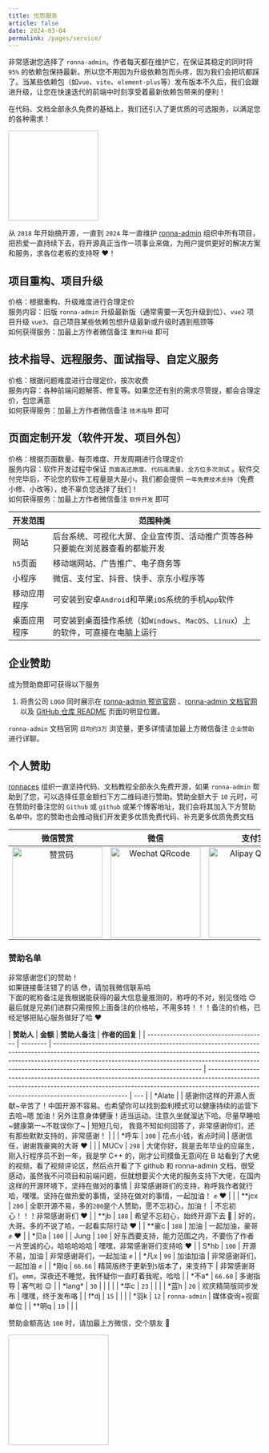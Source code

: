 ```yaml
---
title: 优质服务
article: false
date: 2024-03-04
permalink: /pages/service/
---
```


非常感谢您选择了 `ronna-admin`。作者每天都在维护它，在保证其稳定的同时将 `95%` 的依赖包保持最新。所以您不用因为升级依赖包而头疼，因为我们会把坑都踩了。当某些依赖包（如`vue`、`vite`、`element-plus`等）发布版本不久后，我们会跟进升级，让您在快速迭代的前端中时刻享受着最新依赖包带来的便利！

在代码、文档全部永久免费的基础上，我们还引入了更优质的可选服务，以满足您的各种需求！

<img :src="$withBase('/img/support/wx.png')" width="180px" height="180px" />

从 `2018` 年开始搞开源，一直到 `2024` 年一直维护 [ronna-admin](https://github.com/ronnaces/ronna-admin) 组织中所有项目，把热爱一直持续下去，将开源真正当作一项事业来做，为用户提供更好的解决方案和服务，求各位老板的支持呀 ❤️！

## 项目重构、项目升级

价格：根据重构、升级难度进行合理定价  
服务内容：旧版 `ronna-admin` 升级最新版（通常需要一天包升级到位）、`vue2` 项目升级 `vue3`、自己项目某些依赖包想升级最新或升级时遇到瓶颈等  
如何获得服务：加最上方作者微信备注 `重构升级` 即可

## 技术指导、远程服务、面试指导、自定义服务

价格：根据问题难度进行合理定价，按次收费  
服务内容：各种前端问题解答、修复等。如果您还有别的需求尽管提，都会合理定价，包您满意  
如何获得服务：加最上方作者微信备注 `技术指导` 即可

## 页面定制开发（软件开发、项目外包）

价格：根据页面数量、每页难度、开发周期进行合理定价  
服务内容：软件开发过程中保证 `页面高还原度`、`代码高质量`、`全方位多次测试` 。软件交付完毕后，不论您的软件工程量是大是小，我们都会提供 `一年免费技术支持`（免费小修、小改等），绝不辜负您选择了我们！  
如何获得服务：加最上方作者微信备注 `软件开发` 即可

| **开发范围** | **范围种类**                                                                      |
| ------------ | --------------------------------------------------------------------------------- |
| 网站         | 后台系统、可视化大屏、企业宣传页、活动推广页等各种只要能在浏览器查看的都能开发    |
| `h5`页面     | 移动端网站、广告推广、电子商务等                                                  |
| 小程序       | 微信、支付宝、抖音、快手、京东小程序等                                            |
| 移动应用程序 | 可安装到安卓`Android`和苹果`iOS`系统的手机`App`软件                               |
| 桌面应用程序 | 可安装到桌面操作系统（如`Windows`、`MacOS`、`Linux`）上的软件，可直接在电脑上运行 |

## 企业赞助

成为赞助商即可获得以下服务

1. 将贵公司 `LOGO` 同时展示在 [ronna-admin 预览官网](https://admin.ronnaces.com/) 、[ronna-admin 文档官网](https://ronnaces.github.io/ronna-admin-doc/) 以及 [GitHub 仓库 README](https://github.com/ronnaces/ronna-admin/blob/main/README.md) 页面的明显位置。

`ronna-admin` 文档官网 `日均约3万` 浏览量，更多详情请加最上方微信备注 `企业赞助` 进行详聊。

## 个人赞助

[ronnaces](https://github.com/ronnaces) 组织一直坚持代码、文档教程全部永久免费开源，如果 `ronna-admin` 帮助到了您，可以选择任意金额扫下方二维码进行赞助。赞助金额大于 `10` 元时，可在赞助时备注您的 `Github` 或 `github` 或某个博客地址，我们会将其加入下方赞助名单中。您的赞助也会推动我们开发更多优质免费代码、补充更多优质免费文档


|                                 微信赞赏                                 | 微信 | 支付宝 |
|:--------------------------------------------------------------------:| :---: | :---: |
| <img :src="$withBase('/img/support/wechat.png')" alt="赞赏码" width=180> | <img :src="$withBase('/img/support/wechatpay.png')" alt="Wechat QRcode" width=180>| <img :src="$withBase('/img/support/alipay.png')" alt="Alipay QRcode" width=180> |


### 赞助名单

非常感谢您们的赞助！  
如果链接备注错了的话 😳，请加我微信联系哈  
下面的昵称备注是我根据能获得的最大信息量推测的，称呼的不对，别见怪哈 😊  
最后就是兄弟们进群只需按照上面备注的价格哈，不用多转！！！备注的价格，已经足够把贴心服务做好了哈 ❤️

| **赞助人**                            | **金额** | **赞助人备注**                                                                                                                                                                                                                                                                           | **作者的回复**                                                                                                                                                                                                    |
| ------------------------------------- | -------- | ---------------------------------------------------------------------------------------------------------------------------------------------------------------------------------------------------------------------------------------------------------------------------------------- | ----------------------------------------------------------------------------------------------------------------------------------------------------------------------------------------------------------------- | --- |
| \*Alate                                |          | 感谢你这样的开源人贡献~辛苦了！中国开源不容易。也希望你可以找到盈利模式可以健康持续的运营下去哈~嗯 加油！另外注意身体健康！适当运动。注意久坐就溜达下哈。尽量早睡哈~健康第一~不耽误你了~                                                                                                 | 短短几句， 我竟不知如何回答了，非常感谢你们，还有那些默默支持的，非常感谢！                                                                                                                                       |     |
| \*呼车                                  | `300`    | 花点小钱，省点时间                                                                                                                                                                                                                                                                       | 感谢信任，谢谢我豪爽的大哥 ❤️                                                                                                                                                                                     |     |
| MUCv                                   | `298`    | 大佬你好，我是去年毕业的应届生，刚入行程序员不到一年，我是学 C++ 的，刚才公司摸鱼无意间在 B 站看到了大佬的视频，看了视频评论区，然后点开看了下 github 和 ronna-admin 文档，很受感动，虽然我不问项目和前端问题，但就想要买个大佬的服务支持下大佬，在国内这样的开源环境下，坚持在做对的事情 | 非常感谢哥们的支持，称呼我作者就行哈，嘿嘿。坚持在做热爱的事情，坚持在做对的事情，一起加油！ ✊ ❤️                                                                                                                |     |
| \*\*jcx                                | `200`    | 全职开源不易，多的`200`是个人赞助，愿不忘初心，加油！                                                                                                                                                                                                                                    | 不忘初心！！！非常感谢哥们 ❤️                                                                                                                                                                                     |
| \*\*jb | `188`    | 希望不忘初心，始终开源下去 👏                                                                                                                                                                                                                                                            | 好的，大哥。多的不说了哈，一起看实际行动 ❤️                                                                                                                                                                       |
| \*\*豪c                                | `188`    | 加油                                                                                                                                                                                                                                                                                     | 一起加油，豪哥 ✊ ❤️                                                                                                                                                                                              |
| \*贝a                                  | `100`    |
| Jung                                   | `100`    | 好东西要支持，能力范围之内，不要伤了作者一片至诚的心，哈哈哈哈哈                                                                                                                                                                                                                         | 嘿嘿，非常感谢哥们支持哈 ❤️                                                                                                                                                                                       |
| S\*hb                                  | `100`    | 开源不易，加油                                                                                                                                                                                                                                                                           | 非常感谢哥们，一起加油 ✊                                                                                                                                                                                         |
| \*凡x                                  | `99`     | 加油加油                                                                                                                                                                                                                                                                                 | 非常感谢哥们，一起加油 ✊                                                                                                                                                                                         |
| \*刚q                                  | `66.66`  | 精简版终于更新到`5`版本了，来支持下                                                                                                                                                                                                                                                      | 非常感谢哥们。`emm`，深夜还不睡觉，我怀疑你一直盯着我呢，哈哈                                                                                                                                                     |
| \*不a\*                                | `66.60`  | 多谢指导                                                                                                                                                                                                                                                                                 | 客气啦 😉                                                                                                                                                                                                         |
| \*lang\*  | `30`     |                                                                                                                                                                                                                                                                                          |                                                                                                                                                                                                                   |     |
| \*华c                                 | `23`     |                                                                                                                                                                                                                                                                                          |                                                                                                                                                                                                                   |
| \*蓝h                                  | `20`     | 欢庆精简版同步发布                                                                                                                                                                                                                                                                       | 嘿嘿，终于发布咯                                                                                                                                                                                                  |
| f\*dj                                  | `15`     |                                                                                                                                                                                                                                                                                          |                                                                                                                                                                                                                   |
| \*羽k                                  | `12`     | `ronna-admin`                                                                                                                                                                                                                                                | 媒体查询+视窗单位 |
| \*\*明q                               | `10`     |                                                                                                                                                                                                                                                                                          |                                                                                                                                                                                                                   |

赞助金额高达 `100` 时，请加最上方微信，交个朋友 🤝

<img :src="$withBase('/img/polite.jpg')" width="200px" height="220px" />

<style scoped>
#app > div.theme-container.sidebar-open.have-rightmenu.only-sidebarItem > div:nth-child(5) > main > div.theme-vdoing-wrapper > div.content-wrapper > div.theme-vdoing-content.content__default > table:nth-child(30) > thead > tr > th:nth-child(1){
  width: 75px;
}
.doc-deleted {
  position: relative;
  text-decoration: none;
}
.doc-deleted::before {
  content: "";
  position: absolute;
  left: 0;
  bottom: 35%;
  width: 100%;
  height: 1px;
  background-color: black;
}
</style>
